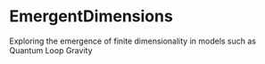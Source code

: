 # EmergentDimensions
 Exploring the emergence of finite dimensionality in models such as Quantum Loop Gravity
